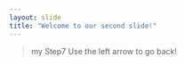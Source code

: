 ```yaml
---
layout: slide
title: "Welcome to our second slide!"
---
```

> my Step7
Use the left arrow to go back!
